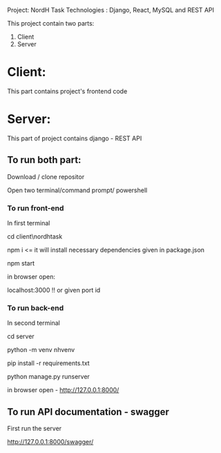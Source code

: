 Project: NordH Task
Technologies : Django, React, MySQL and REST API

This project contain two parts:

1.  Client
2.  Server

# Client:

This part contains project's frontend code


# Server:

This part of project contains django - REST API

## To run both part:

Download / clone repositor

Open two terminal/command prompt/ powershell

### To run front-end

In first terminal

cd client\nordhtask

npm i <= it will install necessary dependencies given in package.json

npm start

in browser open:

localhost:3000  !! or given port id 



### To run back-end

In second terminal

cd server

python -m venv nhvenv

pip install -r requirements.txt

python manage.py runserver

in browser open - http://127.0.0.1:8000/




## To run API documentation - swagger

First run the server

http://127.0.0.1:8000/swagger/


